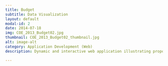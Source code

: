 ```yaml
---
title: Budget
subtitle: Data Visualization
layout: default
modal-id: 2
date: 2014-07-18
img: COE_2013_Budget02.jpg
thumbnail: COE_2013_Budget02_thumbnail.jpg
alt: image-alt
category: Application Development (Web)
description: Dynamic and interactive web application illustrating proposed financial expenditures.

---
```

